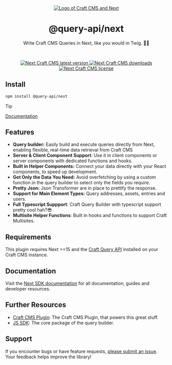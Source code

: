 <div align="center">
	<a href="https://www.npmjs.com/package/@query-api/next"  align="center">
		<img src="https://online-images-sr.netlify.app/assets/next-craft.png"  alt="Logo of Craft CMS and Next">
	</a>
	<h1 align="center">@query-api/next</h1>
  <p align="center">
    Write Craft CMS Queries in Next, like you would in Twig. 🚀🚀
  </p>
  <br />
</div>

<p align="center">
  <a href="https://www.npmjs.com/package/@query-api/Next">
    <img src="https://img.shields.io/npm/v/%40query-api%2FNext?color=blue" alt="Next Craft CMS latest version" />
  </a>
  <a href="https://www.npmjs.com/package/@query-api/Next" rel="nofollow">
    <img src="https://img.shields.io/npm/d18m/%40query-api%2FNext?color=blue" alt="Next Craft CMS downloads">
  </a>
  <a href="https://www.npmjs.com/package/@query-api/Next" rel="nofollow">
    <img src="https://img.shields.io/npm/l/%40query-api%2FNext?color=blue" alt="Next Craft CMS license">
  </a>
</p>

## Install

```bash
npm install @query-api/next
```

> [!TIP]
>
> [Documentation](https://samuelreichor.at/libraries/query-api-next)

## Features

- **Query builder:** Easily build and execute queries directly from Next, enabling flexible,
  real-time data retrieval from Craft CMS
- **Server & Client Component Support**: Use it in client components or server components with
  dedicated functions and hooks.
- **Built in Helper Components:** Connect your data directly with your React components, to speed up
  development.
- **Get Only the Data You Need:** Avoid overfetching by using a custom function in the query builder
  to select only the fields you require.
- **Pretty Json:** Json Transformer are in place to prettify the response.
- **Support for Main Element Types:** Query addresses, assets, entries and users.
- **Full Typescript Suppport**: Craft Query Builder with typescript support pretty cool hah?😎
- **Multisite Helper Functions**: Built in hooks and functions to support Craft Multisites.

## Requirements

This plugin requires Next >=15 and the
[Craft Query API](https://github.com/samuelreichor/craft-query-api) installed on your Craft CMS
instance.

## Documentation

Visit the [Next SDK documentation](https://samuelreichor.at/libraries/query-api-next) for all
documentation, guides and developer resources.

## Further Resources

- [Craft CMS Plugin](https://samuelreichor.at/libraries/craft-query-api): The Craft CMS Plugin, that
  powers this great stuff.
- [JS SDK](https://samuelreichor.at/libraries/js-craftcms-api): The core package of the query
  builder.

## Support

If you encounter bugs or have feature requests, [please submit an issue](/../../issues/new). Your
feedback helps improve the library!
